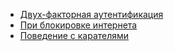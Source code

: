 - [Двух-факторная аутентификация](./2FA.md)
- [При блокировке интернета](./free-internet.md)
- [Поведение с карателями](./karateli.md)
